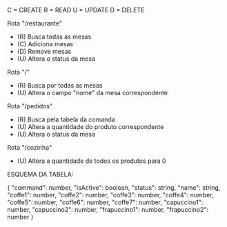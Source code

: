 C = CREATE
R = READ
U = UPDATE
D = DELETE

Rota "/restaurante"

- (R) Busca todas as mesas
- (C) Adiciona mesas
- (D) Remove mesas
- (U) Altera o status da mesa

Rota "/"

- (R) Busca por todas as mesas
- (U) Altera o campo "nome" da mesa correspondente

Rota "/pedidos"

- (R) Busca pela tabela da comanda
- (U) Altera a quantidade do produto correspondente
- (U) Altera o status da mesa

Rota "/cozinha"

- (U) Altera a quantidade de todos os produtos para 0

ESQUEMA DA TABELA:

{
"command": number,
"isActive": boolean,
"status": string,
"name": string,
"coffe1": number,
"coffe2": number,
"coffe3": number,
"coffe4": number,
"coffe5": number,
"coffe6": number,
"coffe7": number,
"capuccino1": number,
"capuccino2": number,
"frapuccino1": number,
"frapuccino2": number
}

